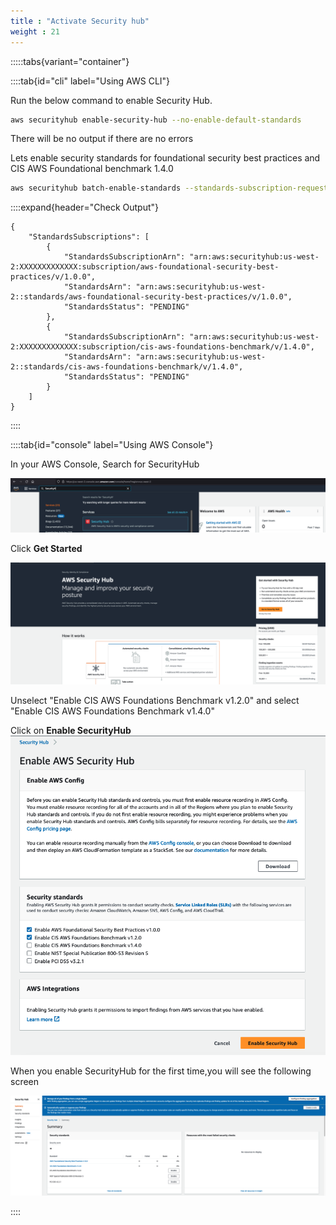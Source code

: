 ```yaml
---
title : "Activate Security hub"
weight : 21
---
```





:::::tabs{variant="container"}

::::tab{id="cli" label="Using AWS CLI"}


Run the below command to enable Security Hub.


```bash
aws securityhub enable-security-hub --no-enable-default-standards
```
There will be no output if there are no errors

Lets enable security standards for foundational security best practices and CIS AWS Foundational benchmark 1.4.0


```bash
aws securityhub batch-enable-standards --standards-subscription-requests '[{"StandardsArn":"arn:aws:securityhub:us-west-2::standards/aws-foundational-security-best-practices/v/1.0.0"},{"StandardsArn":"arn:aws:securityhub:us-west-2::standards/cis-aws-foundations-benchmark/v/1.4.0"}]'  '  
```

::::expand{header="Check Output"}
```
{
    "StandardsSubscriptions": [
        {
            "StandardsSubscriptionArn": "arn:aws:securityhub:us-west-2:XXXXXXXXXXXXX:subscription/aws-foundational-security-best-practices/v/1.0.0",
            "StandardsArn": "arn:aws:securityhub:us-west-2::standards/aws-foundational-security-best-practices/v/1.0.0",
            "StandardsStatus": "PENDING"
        },
        {
            "StandardsSubscriptionArn": "arn:aws:securityhub:us-west-2:XXXXXXXXXXXXX:subscription/cis-aws-foundations-benchmark/v/1.4.0",
            "StandardsArn": "arn:aws:securityhub:us-west-2::standards/cis-aws-foundations-benchmark/v/1.4.0",
            "StandardsStatus": "PENDING"
        }
    ]
}
```
::::

::::tab{id="console" label="Using AWS Console"}

In your AWS Console, Search for SecurityHub

![Search for SecurityHub](/static/images/image-security/devsecops-inspector/SecurityHub-search.png)

Click **Get Started**

![Security Hub Get Started](/static/images/image-security/devsecops-inspector/SecurityHub-goto.png)

Unselect "Enable CIS AWS Foundations Benchmark v1.2.0"  and select "Enable CIS AWS Foundations Benchmark v1.4.0"

Click on **Enable SecurityHub**
![Enable Security Hub](/static/images/image-security/devsecops-inspector/SecurityHub-enable.png)


When you enable SecurityHub for the first time,you will see the following screen

![Security Hub Enabled](/static/images/image-security/devsecops-inspector/SecurityHub-enabled.png)

::::
